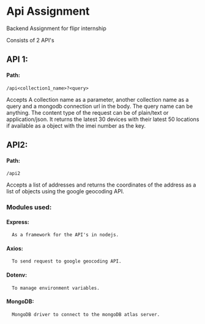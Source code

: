 # Api Assignment
Backend Assignment for flipr internship

Consists of 2 API's

## API 1:
  #### Path:
    /api<collection1_name>?<query>

  Accepts A collection name as a parameter, another collection name as a query and a mongodb connection url in the body. The query name can be anything. The content type of the request can be of plain/text or application/json. It returns the latest 30 devices with their latest 50 locations if available as a object with the imei number as the key.

## API2:
 #### Path:
    /api2

  Accepts a list of addresses and returns the coordinates of the address as a list of objects using the google geocoding API.
  

### Modules used:
  #### Express:
      As a framework for the API's in nodejs.
  #### Axios: 
      To send request to google geocoding API.
  #### Dotenv:
      To manage environment variables.
  #### MongoDB:
      MongoDB driver to connect to the mongoDB atlas server.

